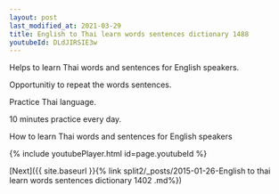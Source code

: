 ```yaml
---
layout: post
last_modified_at: 2021-03-29
title: English to Thai learn words sentences dictionary 1488 
youtubeId: DLdJIRSIE3w
---
```

 
 
Helps to learn Thai words and sentences for English speakers.

Opportunitiy to repeat the words sentences. 

Practice Thai language. 
 
10 minutes practice every day. 
 
How to learn Thai words and sentences for English speakers 
 
{% include youtubePlayer.html id=page.youtubeId %}
 
 
[Next]({{ site.baseurl }}{% link  split2/_posts/2015-01-26-English to thai learn words sentences dictionary 1402 .md%})
 
